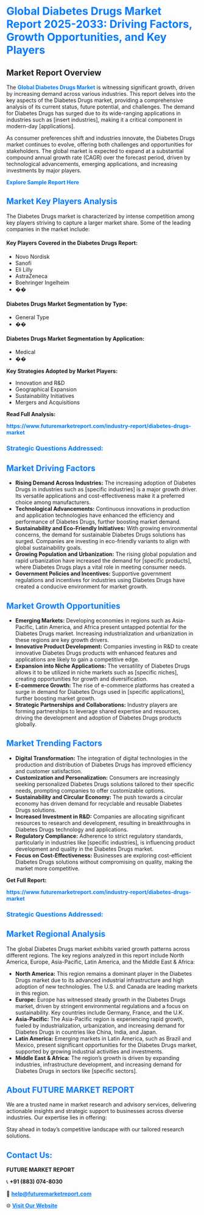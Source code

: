 <h1 style="color: #007BFF;">Global Diabetes Drugs Market Report 2025-2033: Driving Factors, Growth Opportunities, and Key Players</h1>

<section id="overview">
<h2>Market Report Overview</h2>
<p>The <a href="https://www.futuremarketreport.com/industry-report/diabetes-drugs-market" style="color: #007BFF; text-decoration: none;"><strong>Global Diabetes Drugs Market</strong></a> is witnessing significant growth, driven by increasing demand across various industries. This report delves into the key aspects of the Diabetes Drugs market, providing a comprehensive analysis of its current status, future potential, and challenges. The demand for Diabetes Drugs has surged due to its wide-ranging applications in industries such as [insert industries], making it a critical component in modern-day [applications].</p>
<p>As consumer preferences shift and industries innovate, the Diabetes Drugs market continues to evolve, offering both challenges and opportunities for stakeholders. The global market is expected to expand at a substantial compound annual growth rate (CAGR) over the forecast period, driven by technological advancements, emerging applications, and increasing investments by major players.</p>
</section>

<section id="overview">
<p><a href="https://www.futuremarketreport.com/request-sample/reportId=114054" style="color: #007BFF; text-decoration: none;"><strong>Explore Sample Report Here</strong></a></p>
</section>

<section id="key-players">
<h2 style="color: #007BFF;">Market Key Players Analysis</h2>
<p>The Diabetes Drugs market is characterized by intense competition among key players striving to capture a larger market share. Some of the leading companies in the market include:</p>
<h4>Key Players Covered in the Diabetes Drugs Report:</h4>
<ul><li>Novo Nordisk</li><li>Sanofi</li><li>Eli Lilly</li><li>AstraZeneca</li><li>Boehringer Ingelheim</li><li>��</li></ul>
<h4>Diabetes Drugs Market Segmentation by Type:</h4>
<ul><li>General Type</li><li>��</li></ul>

<h4>Diabetes Drugs Market Segmentation by Application:</h4>
<ul><li>Medical</li><li>��</li></ul>
<p><strong>Key Strategies Adopted by Market Players:</strong></p>
<ul>
<li>Innovation and R&D</li>
<li>Geographical Expansion</li>
<li>Sustainability Initiatives</li>
<li>Mergers and Acquisitions</li>
</ul>
</section>

<section>
<p><strong>Read Full Analysis: </strong></p><a href="https://www.futuremarketreport.com/industry-report/diabetes-drugs-market" style="color: #007BFF; text-decoration: none;"><strong>https://www.futuremarketreport.com/industry-report/diabetes-drugs-market</strong></a>
<h3 style="color: #007BFF;">Strategic Questions Addressed:</h3>
</section>

<section id="driving-factors">
<h2 style="color: #007BFF;">Market Driving Factors</h2>
<ul>
<li><strong>Rising Demand Across Industries:</strong> The increasing adoption of Diabetes Drugs in industries such as [specific industries] is a major growth driver. Its versatile applications and cost-effectiveness make it a preferred choice among manufacturers.</li>
<li><strong>Technological Advancements:</strong> Continuous innovations in production and application technologies have enhanced the efficiency and performance of Diabetes Drugs, further boosting market demand.</li>
<li><strong>Sustainability and Eco-Friendly Initiatives:</strong> With growing environmental concerns, the demand for sustainable Diabetes Drugs solutions has surged. Companies are investing in eco-friendly variants to align with global sustainability goals.</li>
<li><strong>Growing Population and Urbanization:</strong> The rising global population and rapid urbanization have increased the demand for [specific products], where Diabetes Drugs plays a vital role in meeting consumer needs.</li>
<li><strong>Government Policies and Incentives:</strong> Supportive government regulations and incentives for industries using Diabetes Drugs have created a conducive environment for market growth.</li>
</ul>
</section>

<section id="growth-opportunities">
<h2 style="color: #007BFF;">Market Growth Opportunities</h2>
<ul>
<li><strong>Emerging Markets:</strong> Developing economies in regions such as Asia-Pacific, Latin America, and Africa present untapped potential for the Diabetes Drugs market. Increasing industrialization and urbanization in these regions are key growth drivers.</li>
<li><strong>Innovative Product Development:</strong> Companies investing in R&D to create innovative Diabetes Drugs products with enhanced features and applications are likely to gain a competitive edge.</li>
<li><strong>Expansion into Niche Applications:</strong> The versatility of Diabetes Drugs allows it to be utilized in niche markets such as [specific niches], creating opportunities for growth and diversification.</li>
<li><strong>E-commerce Growth:</strong> The rise of e-commerce platforms has created a surge in demand for Diabetes Drugs used in [specific applications], further boosting market growth.</li>
<li><strong>Strategic Partnerships and Collaborations:</strong> Industry players are forming partnerships to leverage shared expertise and resources, driving the development and adoption of Diabetes Drugs products globally.</li>
</ul>
</section>

<section id="trending-factors">
<h2 style="color: #007BFF;">Market Trending Factors</h2>
<ul>
<li><strong>Digital Transformation:</strong> The integration of digital technologies in the production and distribution of Diabetes Drugs has improved efficiency and customer satisfaction.</li>
<li><strong>Customization and Personalization:</strong> Consumers are increasingly seeking personalized Diabetes Drugs solutions tailored to their specific needs, prompting companies to offer customizable options.</li>
<li><strong>Sustainability and Circular Economy:</strong> The push towards a circular economy has driven demand for recyclable and reusable Diabetes Drugs solutions.</li>
<li><strong>Increased Investment in R&D:</strong> Companies are allocating significant resources to research and development, resulting in breakthroughs in Diabetes Drugs technology and applications.</li>
<li><strong>Regulatory Compliance:</strong> Adherence to strict regulatory standards, particularly in industries like [specific industries], is influencing product development and quality in the Diabetes Drugs market.</li>
<li><strong>Focus on Cost-Effectiveness:</strong> Businesses are exploring cost-efficient Diabetes Drugs solutions without compromising on quality, making the market more competitive.</li>
</ul>
</section>

<section>
<p><strong>Get Full Report: </strong></p><a href="https://www.futuremarketreport.com/industry-report/diabetes-drugs-market" style="color: #007BFF; text-decoration: none;"><strong>https://www.futuremarketreport.com/industry-report/diabetes-drugs-market</strong></a>
<h3 style="color: #007BFF;">Strategic Questions Addressed:</h3>
</section>


<section id="regional-analysis">
<h2 style="color: #007BFF;">Market Regional Analysis</h2>
<p>The global Diabetes Drugs market exhibits varied growth patterns across different regions. The key regions analyzed in this report include North America, Europe, Asia-Pacific, Latin America, and the Middle East & Africa:</p>
<ul>
<li><strong>North America:</strong> This region remains a dominant player in the Diabetes Drugs market due to its advanced industrial infrastructure and high adoption of new technologies. The U.S. and Canada are leading markets in this region.</li>
<li><strong>Europe:</strong> Europe has witnessed steady growth in the Diabetes Drugs market, driven by stringent environmental regulations and a focus on sustainability. Key countries include Germany, France, and the U.K.</li>
<li><strong>Asia-Pacific:</strong> The Asia-Pacific region is experiencing rapid growth, fueled by industrialization, urbanization, and increasing demand for Diabetes Drugs in countries like China, India, and Japan.</li>
<li><strong>Latin America:</strong> Emerging markets in Latin America, such as Brazil and Mexico, present significant opportunities for the Diabetes Drugs market, supported by growing industrial activities and investments.</li>
<li><strong>Middle East & Africa:</strong> The region’s growth is driven by expanding industries, infrastructure development, and increasing demand for Diabetes Drugs in sectors like [specific sectors].</li>
</ul>
</section>

<footer>
<h2 style="color: #007BFF;">About FUTURE MARKET REPORT</h2>
<p>We are a trusted name in market research and advisory services, delivering actionable insights and strategic support to businesses across diverse industries. Our expertise lies in offering:</p>

<p>Stay ahead in today’s competitive landscape with our tailored research solutions.</p>

<h2 style="color: #007BFF;">Contact Us:</h2>
<p><strong>FUTURE MARKET REPORT</strong></p>
<p>📞 <strong>+91 (883) 074-8030</strong></p>
<p>📧 <strong><a href="mailto:help@futuremarketreport.com" style="color: #007BFF;">help@futuremarketreport.com</a></strong></p>
<p>🌐 <strong><a href="https://www.futuremarketreport.com/" style="color: #007BFF;">Visit Our Website</a></strong></p>
</footer>